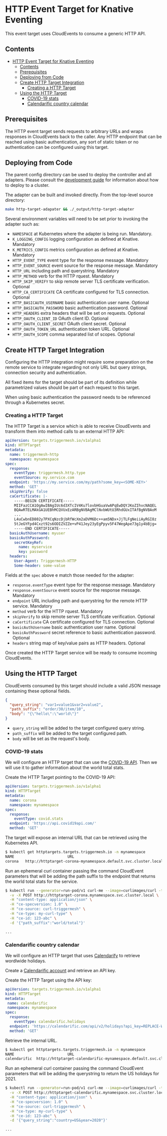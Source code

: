 # HTTP Event Target for Knative Eventing

This event target uses CloudEvents to consume a generic HTTP API.

## Contents

- [HTTP Event Target for Knative Eventing](#http-event-target-for-knative-eventing)
  - [Contents](#contents)
  - [Prerequisites](#prerequisites)
  - [Deploying from Code](#deploying-from-code)
  - [Create HTTP Target Integration](#create-http-target-integration)
    - [Creating a HTTP Target](#creating-a-http-target)
  - [Using the HTTP Target](#using-the-http-target)
    - [COVID-19 stats](#covid-19-stats)
    - [Calendarific country calendar](#calendarific-country-calendar)

## Prerequisites

The HTTP event target sends requests to arbitrary URLs and wraps responses in CloudEvents back to the caller. Any HTTP endpoint that can be reached using basic authentication, any sort of static token or no authentication can be configured using this target.

## Deploying from Code

The parent config directory can be used to deploy the controller and all adapters. Please
consult the [development guide](../DEVELOPMENT.md) for information about how to deploy to
a cluster.

The adapter can be built and invoked directly. From the top-level source directory:

```sh
make http-target-adapater && ./_output/http-target-adapter
```

Several environment variables will need to be set prior to invoking the adapter such as:

- `NAMESPACE` at Kubernetes where the adapter is being run. Mandatory.
- `K_LOGGING_CONFIG` logging configuration as defined at Knative. Mandatory
- `K_METRICS_CONFIG` metrics configuration as defined at Knative. Mandatory
- `HTTP_EVENT_TYPE` event type for the response message. Mandatory
- `HTTP_EVENT_SOURCE` event source for the response message. Mandatory
- `HTTP_URL` including path and querystring. Mandatory
- `HTTP_METHOD` verb for the HTTP rquest. Mandatory
- `HTTP_SKIP_VERIFY` to skip remote server TLS certificate verification. Optional
- `HTTP_CA_CERTIFICATE` CA certificate configured for TLS connection. Optional
- `HTTP_BASICAUTH_USERNAME` basic authentication user name. Optional
- `HTTP_BASICAUTH_PASSWORD` basic authentication password. Optional
- `HTTP_HEADERS` extra headers that will be set on requests. Optional
- `HTTP_OAUTH_CLIENT_ID` OAuth client ID. Optional
- `HTTP_OAUTH_CLIENT_SECRET` OAuth client secret. Optional
- `HTTP_OAUTH_TOKEN_URL` authentication token URL. Optional
- `HTTP_OAUTH_SCOPE` comma separated list of scopes. Optional

## Create HTTP Target Integration

Configuring the HTTP integration might require some preparation on the remote service to integrate regarding not only URL but query strings, connection security and authentication.

All fixed items for the target should be part of its definition while parametrized values should be part of each request to this target.

When using basic authentication the password needs to be referenced through a Kubernetes secret.

### Creating a HTTP Target

The HTTP Target is a service which is able to receive CloudEvents and
transform them into method calls to an external HTTP API:

```yaml
apiVersion: targets.triggermesh.io/v1alpha1
kind: HTTPTarget
metadata:
  name: triggermesh-http
  namespace: mynamespace
spec:
  response:
    eventType: triggermesh.http.type
    eventSource: my.service.com
  endpoint: 'https://my.service.com/my/path?some_key=<SOME-KEY>'
  method: 'GET'
  skipVerify: false
  caCertificate: |-
    -----BEGIN CERTIFICATE-----
    MIIFazCCA1OgAwIBAgIUc6d3XTcIV4Ku7lovbHGuaVwAPqEwDQYJKoZIhvcNAQEL
    BQAwRTELMAkGA1UEBhMCQVUxEzARBgNVBAgMClNvbWUtU3RhdGUxITAfBgNVBAoM
    ...
    L4uCwbnED802y7PXCqNzcDjbRfWcXm2aDVM6Dc++am5NDx+JjTLFgNeiiAyRGI8z
    5tJeGYFpd4Cxzt92s6ODIZVZZe+vP41Jey23yEgPpyv5F47WegApe73g1y4bBjg=
    -----END CERTIFICATE-----
  basicAuthUsername: myuser
  basicAuthPassword:
    secretKeyRef:
      name: myservice
      key: password
  headers:
    User-Agent: Triggermesh-HTTP
    Some-header: some-value
```

Fields at the `spec` above e match those needed for the adapter:

- `response.eventType` event type for the response message. Mandatory
- `response.eventSource` event source for the response message. Mandatory
- `endpoint` URL including path and querystring for the remote HTTP service. Mandatory
- `method` verb for the HTTP rquest. Mandatory
- `skipVerify` to skip remote server TLS certificate verification. Optional
- `caCertificate` CA certificate configured for TLS connection. Optional
- `basicAuthUsername` basic authentication user name. Optional
- `basicAuthPassword` secret reference to basic authentication password. Optional
- `headers` string map of key/value pairs as HTTP headers. Optional

Once created the HTTP Target service will be ready to consume incoming CloudEvents.

## Using the HTTP Target

CloudEvents consumed by this target should include a valid JSON message
containing these optional fields.

```json
{
  "query_string": "var1=value1&var2=value2",
  "path_suffix": "order/30/item/10",
  "body": "{\"hello\":\"world\"}"
}
```

- `query_string` will be added to the target configured query string.
- `path_suffix` will be added to the target configured path.
- `body` will be set as the request's body.

### COVID-19 stats

We will configure an HTTP target that can use the [COVID-19 API](https://covid19api.com/). Then we will use it to gather information about the world total stats.

Create the HTTP Target pointing to the COVID-19 API:

```yaml
apiVersion: targets.triggermesh.io/v1alpha1
kind: HTTPTarget
metadata:
  name: corona
  namespace: mynamespace
spec:
  response:
    eventType: covid.stats
  endpoint: 'https://api.covid19api.com/'
  method: 'GET'
```

The target will expose an internal URL that can be retrieved using the Kubernetes API.

```sh
$ kubectl get httptargets.targets.triggermesh.io -n mynamespace
NAME                        URL                                                                     READY   REASON   AGE
corona   http://httptarget-corona-mynamespace.default.svc.cluster.local   True             5d5h
```

Run an ephemeral curl container passing the command CloudEvent parameters that will be adding the path suffix to the endpoint that returns the world total stats for the service.

```sh
$ kubectl run --generator=run-pod/v1 curl-me --image=curlimages/curl -ti --rm -- \
  -v -X POST http://httptarget-corona.mynamespace.svc.cluster.local \
  -H "content-type: application/json" \
  -H "ce-specversion: 1.0" \
  -H "ce-source: curl-triggermesh" \
  -H "ce-type: my-curl-type" \
  -H "ce-id: 123-abc" \
  -d '{"path_suffix":"world/total"}'

...

```

### Calendarific country calendar

We will configure an HTTP target that uses [Calendarify](https://calendarific.com/) to retrieve wordlwide holidays.

Create a [Calendarific account](https://calendarific.com/signup) and retrieve an API key.

Create the HTTP Target using the API key:

```yaml
apiVersion: targets.triggermesh.io/v1alpha1
kind: HTTPTarget
metadata:
 name: calendarific
 namespace: mynamespace
spec:
  response:
    eventType: calendarific.holidays
  endpoint: 'https://calendarific.com/api/v2/holidays?api_key=REPLACE-WITH-APIKEY'
  method: 'GET'
```

Retrieve the internal URL.

```sh
$ kubectl get httptargets.targets.triggermesh.io -n mynamespace
NAME                        URL                                                                     READY   REASON   AGE
calendarific  http://httptarget-calendarific-mynamespace.default.svc.cluster.local   True             5d5h
```

Run an ephemeral curl container passing the command CloudEvent parameters that will be adding the querystring to return the US holidays for 2021.

```sh
$ kubectl run --generator=run-pod/v1 curl-me --image=curlimages/curl -ti --rm -- \
  -v -X POST http://httptarget-calendarific.mynamespace.svc.cluster.local \
  -H "content-type: application/json" \
  -H "ce-specversion: 1.0" \
  -H "ce-source: curl-triggermesh" \
  -H "ce-type: my-curl-type" \
  -H "ce-id: 123-abc" \
  -d '{"query_string":"country=US&year=2020"}'

...

```
